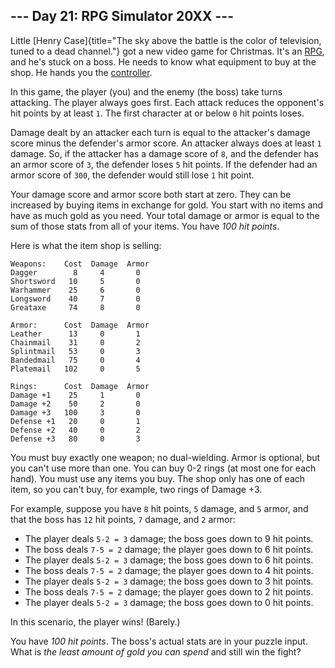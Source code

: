 ## \-\-- Day 21: RPG Simulator 20XX \-\--

Little [Henry
Case]{title="The sky above the battle is the color of television, tuned to a dead channel."}
got a new video game for Christmas. It\'s an
[RPG](https://en.wikipedia.org/wiki/Role-playing_video_game), and he\'s
stuck on a boss. He needs to know what equipment to buy at the shop. He
hands you the
[controller](https://en.wikipedia.org/wiki/Game_controller).

In this game, the player (you) and the enemy (the boss) take turns
attacking. The player always goes first. Each attack reduces the
opponent\'s hit points by at least `1`. The first character at or below
`0` hit points loses.

Damage dealt by an attacker each turn is equal to the attacker\'s damage
score minus the defender\'s armor score. An attacker always does at
least `1` damage. So, if the attacker has a damage score of `8`, and the
defender has an armor score of `3`, the defender loses `5` hit points.
If the defender had an armor score of `300`, the defender would still
lose `1` hit point.

Your damage score and armor score both start at zero. They can be
increased by buying items in exchange for gold. You start with no items
and have as much gold as you need. Your total damage or armor is equal
to the sum of those stats from all of your items. You have *100 hit
points*.

Here is what the item shop is selling:

    Weapons:    Cost  Damage  Armor
    Dagger        8     4       0
    Shortsword   10     5       0
    Warhammer    25     6       0
    Longsword    40     7       0
    Greataxe     74     8       0

    Armor:      Cost  Damage  Armor
    Leather      13     0       1
    Chainmail    31     0       2
    Splintmail   53     0       3
    Bandedmail   75     0       4
    Platemail   102     0       5

    Rings:      Cost  Damage  Armor
    Damage +1    25     1       0
    Damage +2    50     2       0
    Damage +3   100     3       0
    Defense +1   20     0       1
    Defense +2   40     0       2
    Defense +3   80     0       3

You must buy exactly one weapon; no dual-wielding. Armor is optional,
but you can\'t use more than one. You can buy 0-2 rings (at most one for
each hand). You must use any items you buy. The shop only has one of
each item, so you can\'t buy, for example, two rings of Damage +3.

For example, suppose you have `8` hit points, `5` damage, and `5` armor,
and that the boss has `12` hit points, `7` damage, and `2` armor:

-   The player deals `5-2 = 3` damage; the boss goes down to 9 hit
    points.
-   The boss deals `7-5 = 2` damage; the player goes down to 6 hit
    points.
-   The player deals `5-2 = 3` damage; the boss goes down to 6 hit
    points.
-   The boss deals `7-5 = 2` damage; the player goes down to 4 hit
    points.
-   The player deals `5-2 = 3` damage; the boss goes down to 3 hit
    points.
-   The boss deals `7-5 = 2` damage; the player goes down to 2 hit
    points.
-   The player deals `5-2 = 3` damage; the boss goes down to 0 hit
    points.

In this scenario, the player wins! (Barely.)

You have *100 hit points*. The boss\'s actual stats are in your puzzle
input. What is *the least amount of gold you can spend* and still win
the fight?
